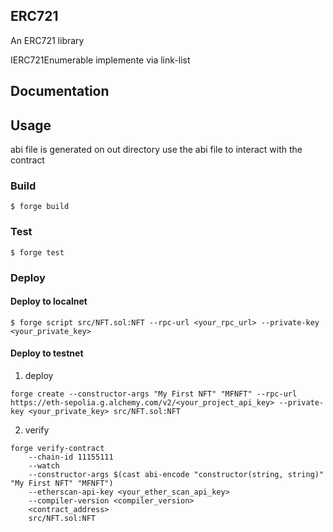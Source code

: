 ## ERC721

An ERC721 library

IERC721Enumerable implemente via link-list

## Documentation

## Usage

abi file is generated on out directory
use the abi file to interact with the contract

### Build

```shell
$ forge build
```

### Test

```shell
$ forge test
```

### Deploy

#### Deploy to localnet
```shell
$ forge script src/NFT.sol:NFT --rpc-url <your_rpc_url> --private-key <your_private_key>
```

#### Deploy to testnet

1. deploy
```shell
forge create --constructor-args "My First NFT" "MFNFT" --rpc-url https://eth-sepolia.g.alchemy.com/v2/<your_project_api_key> --private-key <your_private_key> src/NFT.sol:NFT
```

2. verify
```shell
forge verify-contract 
    --chain-id 11155111  
    --watch 
    --constructor-args $(cast abi-encode "constructor(string, string)" "My First NFT" "MFNFT")
    --etherscan-api-key <your_ether_scan_api_key>
    --compiler-version <compiler_version>
    <contract_address>
    src/NFT.sol:NFT
```
